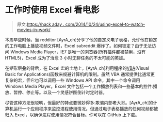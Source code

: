 # 工作时使用 Excel 看电影

> 原文:[https://hack aday . com/2014/10/24/using-excel-to-watch-movies-in-work/](https://hackaday.com/2014/10/24/using-excel-to-watch-movies-at-work/)

本周早些时候，当 redditor [AyrA_ch]分享了他的自定义电子表格，允许他在锁定的工作电脑上播放视频文件时，Excel subreddit 爆炸了。如何锁定？由于无法访问 Windows Media Player，IE7 是唯一的浏览器(所有插件都被禁用，没有 HTML5)，Excel 成为了治愈 3 小时无聊任务的不太可能的英雄。

在矩形层叠的背后，在 Excel 宏的土地上，[AyrA_ch]利用程序的[VBA](http://en.wikipedia.org/wiki/Visual_Basic_for_Applications)(Visual Basic for Applications)函数来规避计算机的限制。虽然 VBA 通常提供比通常更复杂的宏，但它也可以调用一些 Windows API 命令，其中一个命令调用 Windows Media Player。Excel 文件包括一个工作播放列表和一些基本的控件:播放、暂停、停止等。以及一个灵感饼图倒计时定时器。

尽管这种方法很聪明，但最好的特点要微妙得多:欺骗内部老大哥。[AyrA_ch]的计算机运行一个应用程序来监控进程使用情况，但通过电子表格播放的任何视频都被归入 Excel，以确保进程使用情况符合目标。你可以在 GitHub 上下载。